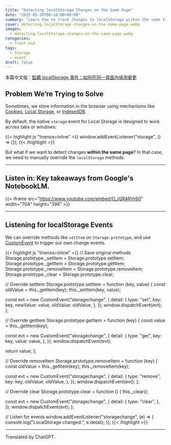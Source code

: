 ```yaml
---
title: "Detecting localStorage Changes on the Same Page"
date: "2025-05-20T08:18:00+08:00"
summary: "Learn how to track changes to localStorage within the same tab using CustomEvent and method overrides."
cover: detecting-localStorage-changes-on-the-same-page.webp
images:
  - detecting-localStorage-changes-on-the-same-page.webp
categories:
  - front-end
tags:
  - Storage
  - event
draft: false
---
```


本篇中文版：[監聽 localStorage 事件：如何在同一頁面內偵測變更](https://www.letswrite.tw/localstorage-event/)

## Problem We’re Trying to Solve

Sometimes, we store information in the browser using mechanisms like [Cookies](https://www.letswrite.tw/client-storage-cookie/), [Local Storage](https://www.letswrite.tw/client-storage-local/), or [IndexedDB](https://www.letswrite.tw/client-storage-idb/).

By default, the native `storage` event for Local Storage is designed to work across tabs or windows:

<!-- prettier-ignore-start -->
{{< highlight js "linenos=inline" >}}
window.addEventListener("storage", () => {});
{{< /highlight >}}
<!-- prettier-ignore-end -->

But what if we want to detect changes **within the same page**? In that case, we need to manually override the `localStorage` methods.

---

## Listen in: Key takeaways from Google's NotebookLM.

{{< iframe src="https://www.youtube.com/embed/O_jQRARVr60" width="704" height="396" >}}

---

## Listening for localStorage Events

We can override methods like `setItem` on `Storage.prototype`, and use [CustomEvent](https://www.letswrite.tw/custom-event/) to trigger our own change events.

<!-- prettier-ignore-start -->
{{< highlight js "linenos=inline" >}}
// Save original methods
Storage.prototype._setItem = Storage.prototype.setItem;
Storage.prototype._getItem = Storage.prototype.getItem;
Storage.prototype._removeItem = Storage.prototype.removeItem;
Storage.prototype._clear = Storage.prototype.clear;

// Override setItem
Storage.prototype.setItem = function (key, value) {
  const oldValue = this._getItem(key);
  this._setItem(key, value);

  const evt = new CustomEvent("storagechange", {
    detail: {
      type: "set",
      key: key,
      newValue: value,
      oldValue: oldValue,
    },
  });
  window.dispatchEvent(evt);
};

// Override getItem
Storage.prototype.getItem = function (key) {
  const value = this._getItem(key);

  const evt = new CustomEvent("storagechange", {
    detail: {
      type: "get",
      key: key,
      value: value,
    },
  });
  window.dispatchEvent(evt);

  return value;
};

// Override removeItem
Storage.prototype.removeItem = function (key) {
  const oldValue = this._getItem(key);
  this._removeItem(key);

  const evt = new CustomEvent("storagechange", {
    detail: {
      type: "remove",
      key: key,
      oldValue: oldValue,
    },
  });
  window.dispatchEvent(evt);
};

// Override clear
Storage.prototype.clear = function () {
  this._clear();

  const evt = new CustomEvent("storagechange", {
    detail: {
      type: "clear",
    },
  });
  window.dispatchEvent(evt);
};

// Listen for events
window.addEventListener("storagechange", (e) => {
  console.log("LocalStorage changed:", e.detail);
});
{{< /highlight >}}
<!-- prettier-ignore-end -->

---

Translated by ChatGPT.
